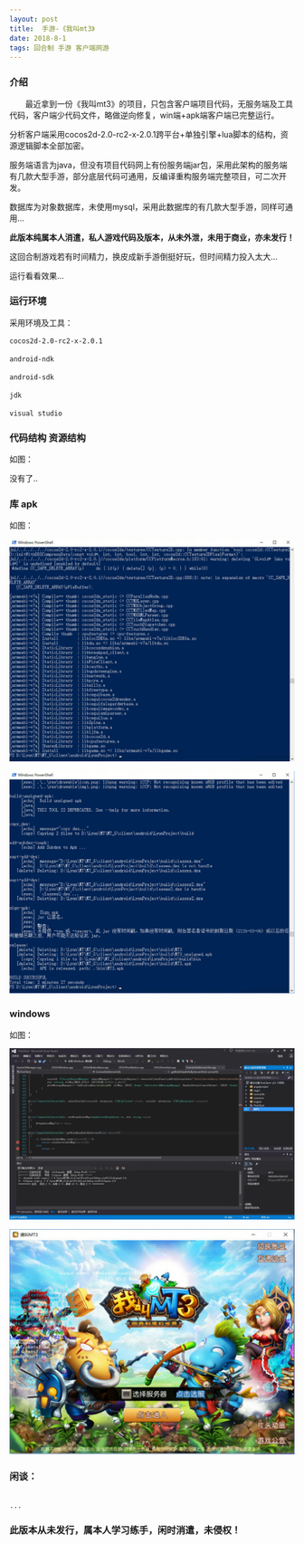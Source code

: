 ```yaml
---
layout: post
title:  手游-《我叫mt3》
date: 2018-8-1
tags: 回合制 手游 客户端网游
---
```


		
### 介绍


&emsp;&emsp;最近拿到一份《我叫mt3》的项目，只包含客户端项目代码，无服务端及工具代码，客户端少代码文件，略做逆向修复，win端+apk端客户端已完整运行。

分析客户端采用cocos2d-2.0-rc2-x-2.0.1跨平台+单独引擎+lua脚本的结构，资源逻辑脚本全部加密。

服务端语言为java，但没有项目代码网上有份服务端jar包，采用此架构的服务端有几款大型手游，部分底层代码可通用，反编译重构服务端完整项目，可二次开发。

数据库为对象数据库，未使用mysql，采用此数据库的有几款大型手游，同样可通用...

**此版本纯属本人消遣，私人游戏代码及版本，从未外泄，未用于商业，亦未发行！**

这回合制游戏若有时间精力，换皮成新手游倒挺好玩，但时间精力投入太大...

运行看看效果...


### 运行环境

采用环境及工具：

```
cocos2d-2.0-rc2-x-2.0.1

android-ndk

android-sdk

jdk

visual studio

``` 

### 代码结构 资源结构

如图：

没有了..

### 库 apk

如图：

![](/images/posts/shouyou_mt3/mt3_1.png)

![](/images/posts/shouyou_mt3/mt3_2.png)

### windows

如图：

![](/images/posts/shouyou_mt3/mt3_3.png)

![](/images/posts/shouyou_mt3/mt3_4.png)

### 闲谈：	

```

...

```


### 此版本从未发行，属本人学习练手，闲时消遣，未侵权！